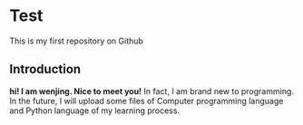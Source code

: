 # Test
This is my first repository on Github  
## Introduction
**hi! I am wenjing. Nice to meet you!** In fact, I am brand new to programming. In the future, I will upload some files of Computer programming language and Python language of my learning process.
